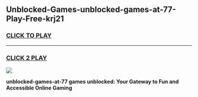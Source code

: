 
## Unblocked-Games-unblocked-games-at-77-Play-Free-krj21
<h3>
<a href="https://premium76.site?title=unblocked-games-at-77&ref=23A">CLICK TO PLAY</a></h3>
<hr>

<h3>
<a href="https://premium76.site?title=unblocked-games-at-77&ref=23A">CLICK 2 PLAY</a>
  
</h3>

<a href="https://premium76.site?title=unblocked-games-at-77&ref=23A"><img src="https://clearcache.store/games.png"></a>


**unblocked-games-at-77 games unblocked: Your Gateway to Fun and Accessible Online Gaming**
